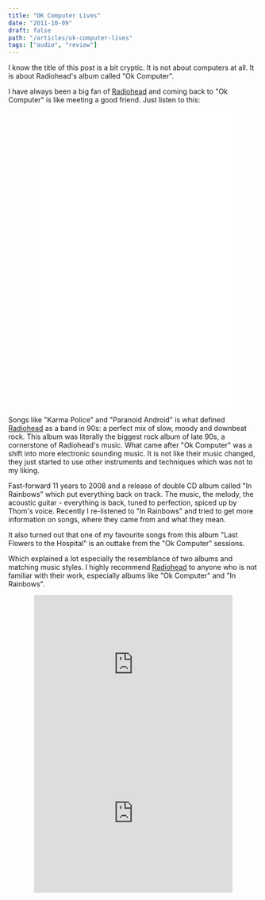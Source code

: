```yaml
---
title: "OK Computer Lives"
date: "2011-10-09"
draft: false
path: "/articles/ok-computer-lives"
tags: ["audio", "review"]
---
```


I know the title of this post is a bit cryptic. It is not about computers at all. It is about Radiohead's album called "Ok Computer".

I have always been a big fan of [Radiohead](http://RADIOHEAD.COM) and coming back to "Ok Computer" is like meeting a good friend. Just listen to this:

<center>
  <iframe width="400" height="300" src="//www.youtube.com/embed/rF8khJ7P4Wg" frameborder="0" allowfullscreen></iframe>
  <iframe width="400" height="300" src="//www.youtube.com/embed/DLAGR2TvQ5o" frameborder="0" allowfullscreen></iframe>
</center>

Songs like "Karma Police" and "Paranoid Android" is what defined [Radiohead](http://RADIOHEAD.COM) as a band in 90s: a perfect mix of slow, moody and downbeat rock. This album was literally the biggest rock album of late 90s, a cornerstone of Radiohead's music. What came after "Ok Computer" was a shift into more electronic sounding music. It is not like their music changed, they just started to use other instruments and techniques which was not to my liking.

Fast-forward 11 years to 2008 and a release of double CD album called "In Rainbows" which put everything back on track. The music, the melody, the acoustic guitar - everything is back, tuned to perfection, spiced up by Thom's voice. Recently I re-listened to "In Rainbows" and tried to get more information on songs, where they came from and what they mean.

It also turned out that one of my favourite songs from this album "Last Flowers to the Hospital" is an outtake from the "Ok Computer" sessions.

Which explained a lot especially the resemblance of two albums and matching music styles. I highly recommend [Radiohead](http://RADIOHEAD.COM) to anyone who is not familiar with their work, especially albums like "Ok Computer" and "In Rainbows".

<center>
  <iframe width="400" height="300" src="http://www.youtube.com/embed/y6PrVmoIC1A" frameborder="0" allowfullscreen></iframe>
  <iframe width="400" height="300" src="http://www.youtube.com/embed/8nTFjVm9sTQ" frameborder="0" allowfullscreen></iframe>
<center>
